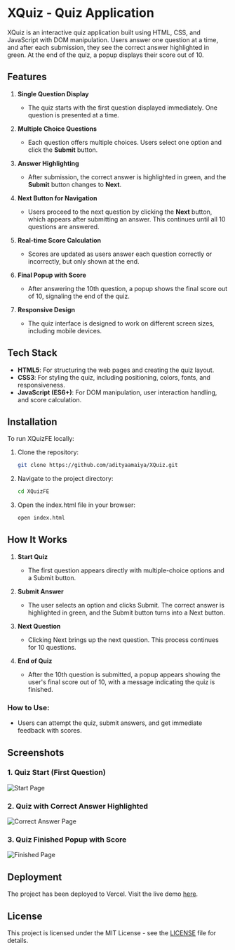 # XQuiz - Quiz Application

XQuiz is an interactive quiz application built using HTML, CSS, and JavaScript with DOM manipulation. Users answer one question at a time, and after each submission, they see the correct answer highlighted in green. At the end of the quiz, a popup displays their score out of 10.

## Features

1. **Single Question Display**

   - The quiz starts with the first question displayed immediately. One question is presented at a time.

2. **Multiple Choice Questions**

   - Each question offers multiple choices. Users select one option and click the **Submit** button.

3. **Answer Highlighting**

   - After submission, the correct answer is highlighted in green, and the **Submit** button changes to **Next**.

4. **Next Button for Navigation**

   - Users proceed to the next question by clicking the **Next** button, which appears after submitting an answer. This continues until all 10 questions are answered.

5. **Real-time Score Calculation**

   - Scores are updated as users answer each question correctly or incorrectly, but only shown at the end.

6. **Final Popup with Score**

   - After answering the 10th question, a popup shows the final score out of 10, signaling the end of the quiz.

7. **Responsive Design**

   - The quiz interface is designed to work on different screen sizes, including mobile devices.

## Tech Stack

- **HTML5**: For structuring the web pages and creating the quiz layout.
- **CSS3**: For styling the quiz, including positioning, colors, fonts, and responsiveness.
- **JavaScript (ES6+)**: For DOM manipulation, user interaction handling, and score calculation.

## Installation

To run XQuizFE locally:

1. Clone the repository:

   ```bash
   git clone https://github.com/adityaamaiya/XQuiz.git
   ```

2. Navigate to the project directory:

   ```bash
   cd XQuizFE
   ```

3. Open the index.html file in your browser:

   ```bash
   open index.html
   ```

## How It Works

1. **Start Quiz**

   - The first question appears directly with multiple-choice options and a Submit button.

2. **Submit Answer**

   - The user selects an option and clicks Submit. The correct answer is highlighted in green, and the Submit button turns into a Next button.

3. **Next Question**

   - Clicking Next brings up the next question. This process continues for 10 questions.

4. **End of Quiz**

   - After the 10th question is submitted, a popup appears showing the user's final score out of 10, with a message indicating the quiz is finished.

### How to Use:

- Users can attempt the quiz, submit answers, and get immediate feedback with scores.

## Screenshots

### 1. Quiz Start (First Question)

![Start Page](https://i.imgur.com/eY5tXlD.png)

### 2. Quiz with Correct Answer Highlighted

![Correct Answer Page](https://i.imgur.com/2XpPSsQ.png)

### 3. Quiz Finished Popup with Score

![Finished Page](https://i.imgur.com/1wPlevY.png)

## Deployment

The project has been deployed to Vercel. Visit the live demo [here](https://x-quiz-orpin.vercel.app/).

## License

This project is licensed under the MIT License - see the [LICENSE](LICENSE) file for details.

